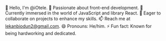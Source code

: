👋 Hello, I'm @iOtele.
👀 Passionate about front-end development.
🌱 Currently immersed in the world of JavaScript and library React.
💞️ Eager to collaborate on projects to enhance my skills.
📫 Reach me at lekanbiodun2@gmail.com.
😄 Pronouns: He/him.
⚡ Fun fact: Known for being hardworking and dedicated.

<!---
iOtele/iOtele is a ✨ special ✨ repository because its `README.md` (this file) appears on your GitHub profile.
You can click the Preview link to take a look at your changes.
--->
